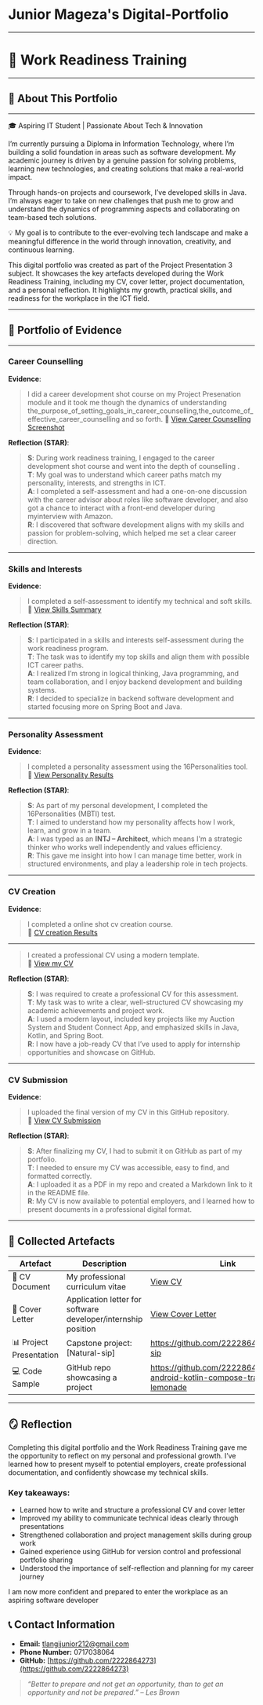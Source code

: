 # Junior Mageza's Digital-Portfolio

---

# 💼 Work Readiness Training 


---



## 📌 About This Portfolio
---



🎓 Aspiring IT Student | Passionate About Tech & Innovation

I’m currently pursuing a Diploma in Information Technology, where I’m building a solid foundation in areas such as software development. My academic journey is driven by a genuine passion for solving problems, learning new technologies, and creating solutions that make a real-world impact.

Through hands-on projects and coursework, I’ve developed skills in Java. I’m always eager to take on new challenges that push me to grow and understand the dynamics of programming aspects and collaborating on team-based tech solutions.

💡 My goal is to contribute to the ever-evolving tech landscape and make a meaningful difference in the world through innovation, creativity, and continuous learning.

This digital portfolio was created as part of the Project Presentation 3 subject. 
It showcases the key artefacts developed during the Work Readiness Training, including
my CV, cover letter, project documentation, and a personal reflection. It highlights my 
growth, practical skills, and readiness for the workplace in the ICT field.

---


## 📁 Portfolio of Evidence
---

### Career Counselling  
**Evidence**:  
> I did a career development shot course on my Project Presenation module and it took me though the dynamics of understanding the_purpose_of_setting_goals_in_career_counselling,the_outcome_of_effective_career_counselling and so forth.
> 📎 [View Career Counselling Screenshot](https://github.com/2222864273/Digital-Portfolio-PRP/blob/main/Career%20Dev.png )

**Reflection (STAR)**:
> **S**: During work readiness training, I engaged to the career development shot course and went into the depth of counselling .  
> **T**: My goal was to understand which career paths match my personality, interests, and strengths in ICT.  
> **A**: I completed a self-assessment and had a one-on-one discussion with the career advisor about roles like software developer, and also got a chance to interact with a front-end developer during myinterview with Amazon.  
> **R**: I discovered that software development aligns with my skills and passion for problem-solving, which helped me set a clear career direction.

---

### Skills and Interests  
**Evidence**:  
> I completed a self-assessment to identify my technical and soft skills.  
> 📎 [View Skills Summary](https://github.com/2222864273/Digital-Portfolio-PRP/blob/main/Skills%20and%20Interests.png)

**Reflection (STAR)**:
> **S**: I participated in a skills and interests self-assessment during the work readiness program.  
> **T**: The task was to identify my top skills and align them with possible ICT career paths.  
> **A**: I realized I’m strong in logical thinking, Java programming, and team collaboration, and I enjoy backend development and building systems.  
> **R**: I decided to specialize in backend software development and started focusing more on Spring Boot and Java.

---

### Personality Assessment  
**Evidence**:  
> I completed a personality assessment using the 16Personalities tool.  
> 📎 [View Personality Results](https://github.com/2222864273/Digital-Portfolio-PRP/blob/main/Personality%20Assessment.png)

**Reflection (STAR)**:
> **S**: As part of my personal development, I completed the 16Personalities (MBTI) test.  
> **T**: I aimed to understand how my personality affects how I work, learn, and grow in a team.  
> **A**: I was typed as an **INTJ – Architect**, which means I'm a strategic thinker who works well independently and values efficiency.  
> **R**: This gave me insight into how I can manage time better, work in structured environments, and play a leadership role in tech projects.

---

### CV Creation  
**Evidence**:  
> I completed a online shot cv creation course.   
> 📎 [CV creation Results](https://github.com/2222864273/Digital-Portfolio-PRP/blob/main/CV%20creation.png )
---
> I created a professional CV using a modern template.  
> 📎 [View my CV](https://github.com/2222864273/Digital-Portfolio-PRP/blob/main/Junior%20Mageza%20CV.pdf)


**Reflection (STAR)**:
> **S**: I was required to create a professional CV for this assessment.  
> **T**: My task was to write a clear, well-structured CV showcasing my academic achievements and project work.  
> **A**: I used a modern layout, included key projects like my Auction System and Student Connect App, and emphasized skills in Java, Kotlin, and Spring Boot.  
> **R**: I now have a job-ready CV that I’ve used to apply for internship opportunities and showcase on GitHub.

---

### CV Submission  
**Evidence**:  
> I uploaded the final version of my CV in this GitHub repository.  
> 📎 [View CV Submission](https://github.com/2222864273/Digital-Portfolio-PRP/blob/main/CV%20submission.png )

**Reflection (STAR)**:
> **S**: After finalizing my CV, I had to submit it on GitHub as part of my portfolio.  
> **T**: I needed to ensure my CV was accessible, easy to find, and formatted correctly.  
> **A**: I uploaded it as a PDF in my repo and created a Markdown link to it in the README file.  
> **R**: My CV is now available to potential employers, and I learned how to present documents in a professional digital format.

---




## 📂 Collected Artefacts

| Artefact | Description | Link |
|---------|-------------|------|
| 📄 CV Document | My professional curriculum vitae | [View CV](https://github.com/2222864273/Digital-Portfolio-PRP/blob/main/Junior%20Mageza%20CV.pdf) |
| 💌 Cover Letter | Application letter for software developer/internship position | [View Cover Letter](https://github.com/2222864273/Digital-Portfolio-PRP/blob/main/Junior%20Mageza_COVER%20LETTER.pdf)|
| 📊 Project Presentation | Capstone project: [Natural-sip] | https://github.com/2222864273/natural-sip |
| 💻 Code Sample | GitHub repo showcasing a project | https://github.com/2222864273/basic-android-kotlin-compose-training-lemonade |

---



## 🪞 Reflection

Completing this digital portfolio and the Work Readiness Training gave me the opportunity to reflect 
on my personal and professional growth. I’ve learned how to present myself to potential employers, 
create professional documentation, and confidently showcase my technical skills.





### Key takeaways:

- Learned how to write and structure a professional CV and cover letter
- Improved my ability to communicate technical ideas clearly through presentations
- Strengthened collaboration and project management skills during group work
- Gained experience using GitHub for version control and professional portfolio sharing
- Understood the importance of self-reflection and planning for my career journey

I am now more confident and prepared to enter the workplace as an aspiring software developer




## 📞 Contact Information

  
- **Email:** tlangijunior212@gmail.com
-  **Phone Number:** 0717038064
- **GitHub:** [https://github.com/2222864273](https://github.com/2222864273)  



> *“Better to prepare and not get an opportunity, than to get an opportunity and not be prepared.” – Les Brown*
